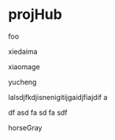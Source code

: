 # projHub
foo

xiedaima 

xiaomage

yucheng

lalsdjfkdjisnenigitijgaidjfiajdif a

df
asd
fa
sd
fa
sdf

horseGray
